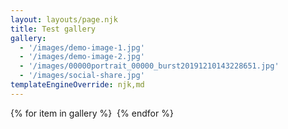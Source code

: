 ```yaml
---
layout: layouts/page.njk
title: Test gallery
gallery:
  - '/images/demo-image-1.jpg'
  - '/images/demo-image-2.jpg'
  - '/images/00000portrait_00000_burst20191210143228651.jpg'
  - '/images/social-share.jpg'
templateEngineOverride: njk,md
---
```

{% for item in gallery %}
<img src={{item}} alt=""/>
{% endfor %}
